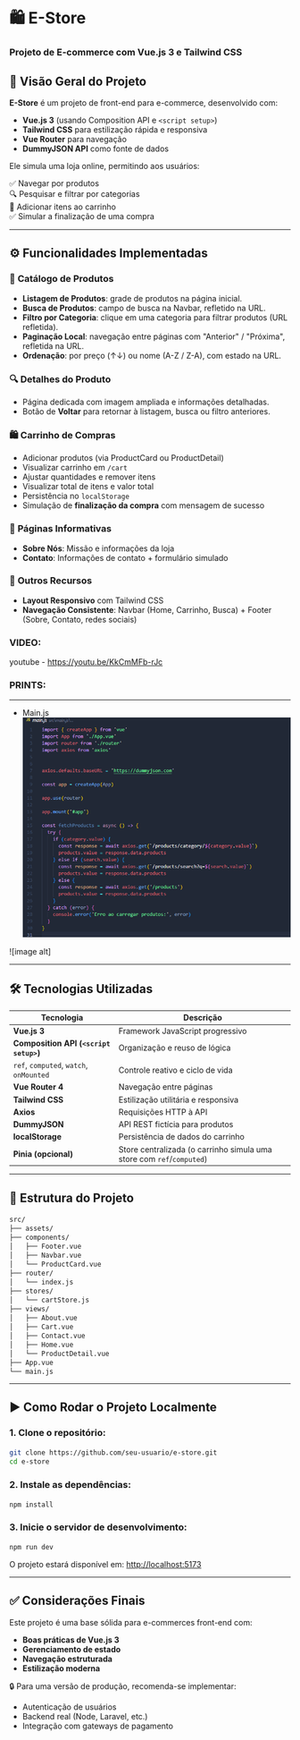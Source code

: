 # 🛍️ **E-Store**  
### Projeto de E-commerce com Vue.js 3 e Tailwind CSS

## 📌 Visão Geral do Projeto

**E-Store** é um projeto de front-end para e-commerce, desenvolvido com:

- **Vue.js 3** (usando Composition API e `<script setup>`)
- **Tailwind CSS** para estilização rápida e responsiva
- **Vue Router** para navegação
- **DummyJSON API** como fonte de dados

Ele simula uma loja online, permitindo aos usuários:

✅ Navegar por produtos  
🔍 Pesquisar e filtrar por categorias  
🛒 Adicionar itens ao carrinho  
✅ Simular a finalização de uma compra  

---

## ⚙️ Funcionalidades Implementadas

### 🛒 **Catálogo de Produtos**
- **Listagem de Produtos**: grade de produtos na página inicial.
- **Busca de Produtos**: campo de busca na Navbar, refletido na URL.
- **Filtro por Categoria**: clique em uma categoria para filtrar produtos (URL refletida).
- **Paginação Local**: navegação entre páginas com "Anterior" / "Próxima", refletida na URL.
- **Ordenação**: por preço (↑↓) ou nome (A-Z / Z-A), com estado na URL.

### 🔍 **Detalhes do Produto**
- Página dedicada com imagem ampliada e informações detalhadas.
- Botão de **Voltar** para retornar à listagem, busca ou filtro anteriores.

### 🛍️ **Carrinho de Compras**
- Adicionar produtos (via ProductCard ou ProductDetail)
- Visualizar carrinho em `/cart`
- Ajustar quantidades e remover itens
- Visualizar total de itens e valor total
- Persistência no `localStorage`
- Simulação de **finalização da compra** com mensagem de sucesso

### 📄 **Páginas Informativas**
- **Sobre Nós**: Missão e informações da loja
- **Contato**: Informações de contato + formulário simulado

### 📱 **Outros Recursos**
- **Layout Responsivo** com Tailwind CSS
- **Navegação Consistente**: Navbar (Home, Carrinho, Busca) + Footer (Sobre, Contato, redes sociais)

### **VIDEO:**

youtube - https://youtu.be/KkCmMFb-rJc

### **PRINTS:**
---
- Main.js
![image alt](https://github.com/Luiz-Eder/Trabalho-Tec-Front/blob/main/Screenshot%202025-06-03%20215053.png?raw=true)

![image alt]


---


## 🛠️ Tecnologias Utilizadas

| Tecnologia      | Descrição |
|-----------------|-----------|
| **Vue.js 3** | Framework JavaScript progressivo |
| **Composition API (`<script setup>`)** | Organização e reuso de lógica |
| `ref`, `computed`, `watch`, `onMounted` | Controle reativo e ciclo de vida |
| **Vue Router 4** | Navegação entre páginas |
| **Tailwind CSS** | Estilização utilitária e responsiva |
| **Axios** | Requisições HTTP à API |
| **DummyJSON** | API REST fictícia para produtos |
| **localStorage** | Persistência de dados do carrinho |
| **Pinia (opcional)** | Store centralizada (o carrinho simula uma store com `ref`/`computed`) |

---

## 🧱 Estrutura do Projeto

```
src/
├── assets/
├── components/
│   ├── Footer.vue
│   ├── Navbar.vue
│   └── ProductCard.vue
├── router/
│   └── index.js
├── stores/
│   └── cartStore.js
├── views/
│   ├── About.vue
│   ├── Cart.vue
│   ├── Contact.vue
│   ├── Home.vue
│   └── ProductDetail.vue
├── App.vue
└── main.js
```

---

## ▶️ Como Rodar o Projeto Localmente

### 1. Clone o repositório:

```bash
git clone https://github.com/seu-usuario/e-store.git
cd e-store
```

### 2. Instale as dependências:

```bash
npm install

```

### 3. Inicie o servidor de desenvolvimento:

```bash
npm run dev

```

O projeto estará disponível em: [http://localhost:5173](http://localhost:5173)

---

## ✅ Considerações Finais

Este projeto é uma base sólida para e-commerces front-end com:

- **Boas práticas de Vue.js 3**
- **Gerenciamento de estado**
- **Navegação estruturada**
- **Estilização moderna**

🔒 Para uma versão de produção, recomenda-se implementar:
- Autenticação de usuários
- Backend real (Node, Laravel, etc.)
- Integração com gateways de pagamento

